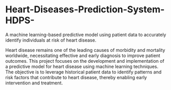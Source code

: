 # Heart-Diseases-Prediction-System-HDPS-
A machine learning-based predictive model using patient data to accurately identify individuals at risk of heart disease.


Heart disease remains one of the leading causes of morbidity and mortality worldwide, necessitating effective and early diagnosis to improve patient outcomes. This project focuses on the development and implementation of a predictive model for heart disease using machine learning techniques. The objective is to leverage historical patient data to identify patterns and risk factors that contribute to heart disease, thereby enabling early intervention and treatment.
